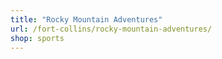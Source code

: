 ```yaml
---
title: "Rocky Mountain Adventures"
url: /fort-collins/rocky-mountain-adventures/
shop: sports
---
```


